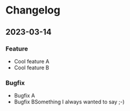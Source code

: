 # Changelog

<!--CHANGELOG-MARKER-->

## 2023-03-14

### Feature

- Cool feature A
- Cool feature B

### Bugfix

- Bugfix A
- Bugfix BSomething I always wanted to say ;-)
